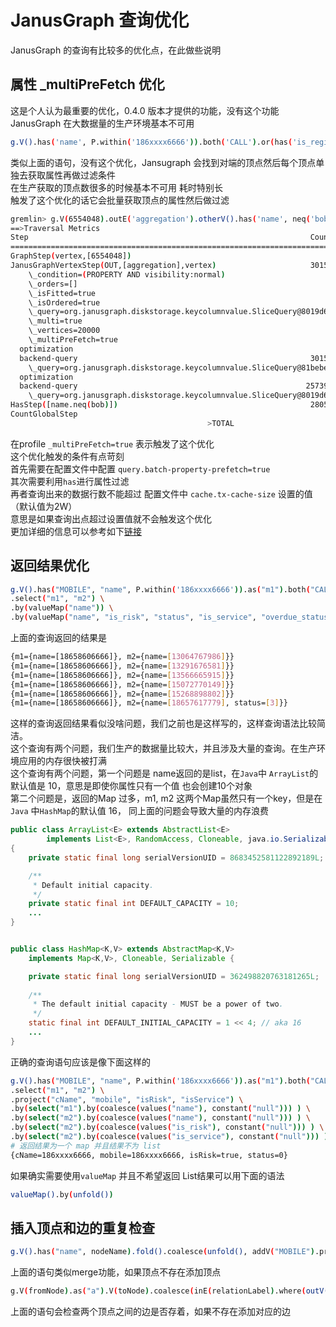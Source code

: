 # JanusGraph 查询优化

JanusGraph 的查询有比较多的优化点，在此做些说明

## 属性 _multiPreFetch 优化
这是个人认为最重要的优化，0.4.0 版本才提供的功能，没有这个功能 JanusGraph 在大数据量的生产环境基本不可用  

```bash
g.V().has('name', P.within('186xxxx6666')).both('CALL').or(has('is_register','true'), has('is_risk','true')).as('m2').profile() 
```
类似上面的语句，没有这个优化，Jansugraph 会找到对端的顶点然后每个顶点单独去获取属性再做过滤条件  
在生产获取的顶点数很多的时候基本不可用
耗时特别长  
触发了这个优化的话它会批量获取顶点的属性然后做过滤  
```bash
gremlin> g.V(6554048).outE('aggregation').otherV().has('name', neq('bob')).count().profile()
==>Traversal Metrics
Step                                                               Count  Traversers       Time (ms)    % Dur
=============================================================================================================
GraphStep(vertex,[6554048])                                            1           1          35.538     0.15
JanusGraphVertexStep(OUT,[aggregation],vertex)                     30159       30159        2220.394     9.28
    \_condition=(PROPERTY AND visibility:normal)
    \_orders=[]
    \_isFitted=true
    \_isOrdered=true
    \_query=org.janusgraph.diskstorage.keycolumnvalue.SliceQuery@8019d62e
    \_multi=true
    \_vertices=20000
    \_multiPreFetch=true
  optimization                                                                                82.480
  backend-query                                                    30159                     275.560
    \_query=org.janusgraph.diskstorage.keycolumnvalue.SliceQuery@81bebe6b
  optimization                                                                                 0.712
  backend-query                                                   257398                    1491.029
    \_query=org.janusgraph.diskstorage.keycolumnvalue.SliceQuery@8019d62e
HasStep([name.neq(bob)])                                           28054       28054       21612.923    90.33
CountGlobalStep                                                        1           1          56.938     0.24
                                            >TOTAL                     -           -       23925.795        -
```
在profile `_multiPreFetch=true` 表示触发了这个优化  
这个优化触发的条件有点苛刻  
首先需要在配置文件中配置  `query.batch-property-prefetch=true`   
其次需要利用`has`进行属性过滤  
再者查询出来的数据行数不能超过 配置文件中 `cache.tx-cache-size` 设置的值（默认值为2W）  
意思是如果查询出点超过设置值就不会触发这个优化  
更加详细的信息可以参考如下[链接](https://github.com/JanusGraph/janusgraph/issues/984)

## 返回结果优化
```bash
g.V().has("MOBILE", "name", P.within('186xxxx6666')).as("m1").both("CALL").as('m2') \
.select("m1", "m2") \
.by(valueMap("name")) \
.by(valueMap("name", "is_risk", "status", "is_service", "overdue_status"))
```
上面的查询返回的结果是 
```bash
{m1={name=[18658606666]}, m2={name=[13064767986]}}
{m1={name=[18658606666]}, m2={name=[13291676581]}}
{m1={name=[18658606666]}, m2={name=[13566665915]}}
{m1={name=[18658606666]}, m2={name=[15072770149]}}
{m1={name=[18658606666]}, m2={name=[15268898802]}}
{m1={name=[18658606666]}, m2={name=[18657617779], status=[3]}}
```
这样的查询返回结果看似没啥问题，我们之前也是这样写的，这样查询语法比较简洁。  
这个查询有两个问题，我们生产的数据量比较大，并且涉及大量的查询。在生产环境应用的内存很快被打满  
这个查询有两个问题，第一个问题是 name返回的是list，在`Java`中 `ArrayList`的默认值是 10，意思是即使你属性只有一个值
也会创建10个对象  
第二个问题是，返回的Map 过多，m1, m2 这两个Map虽然只有一个key，但是在`Java` 中`HashMap`的默认值 16，
同上面的问题会导致大量的内存浪费
```java
public class ArrayList<E> extends AbstractList<E>
        implements List<E>, RandomAccess, Cloneable, java.io.Serializable
{
    private static final long serialVersionUID = 8683452581122892189L;

    /**
     * Default initial capacity.
     */
    private static final int DEFAULT_CAPACITY = 10;
    ...
}


public class HashMap<K,V> extends AbstractMap<K,V>
    implements Map<K,V>, Cloneable, Serializable {

    private static final long serialVersionUID = 362498820763181265L;
    
    /**
     * The default initial capacity - MUST be a power of two.
     */
    static final int DEFAULT_INITIAL_CAPACITY = 1 << 4; // aka 16
    ...
}
```
正确的查询语句应该是像下面这样的
```bash
g.V().has("MOBILE", "name", P.within('186xxxx6666')).as("m1").both("CALL").as('m2') \
.select("m1", "m2") \
.project("cName", "mobile", "isRisk", "isService") \
.by(select("m1").by(coalesce(values("name"), constant("null"))) ) \
.by(select("m2").by(coalesce(values("name"), constant("null"))) ) \
.by(select("m2").by(coalesce(values("is_risk"), constant("null"))) ) \
.by(select("m2").by(coalesce(values("is_service"), constant("null"))) ) \
# 返回结果为一个 map 并且结果不为 list
{cName=186xxxx6666, mobile=186xxxx6666, isRisk=true, status=0}
```
如果确实需要使用`valueMap` 并且不希望返回 List结果可以用下面的语法
```bash
valueMap().by(unfold())
```
## 插入顶点和边的重复检查
```bash
g.V().has("name", nodeName).fold().coalesce(unfold(), addV("MOBILE").property("name", nodeName)).next();
```
上面的语句类似merge功能，如果顶点不存在添加顶点

```bash
g.V(fromNode).as("a").V(toNode).coalesce(inE(relationLabel).where(outV().as("a")), addE(relationLabel).from("a"))
```
上面的语句会检查两个顶点之间的边是否存着，如果不存在添加对应的边
